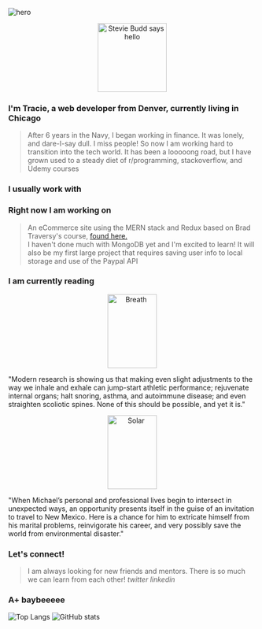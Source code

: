 ![hero](https://user-images.githubusercontent.com/46723642/109736923-c7a33f80-7b8a-11eb-8793-9183ec5736e9.png)
<p align="center"><img src="https://media.giphy.com/media/26gYUG1jDGsBUsBuE/giphy.gif" alt="Stevie Budd says hello"  width="140" height="140" /></p>


### I'm Tracie, a web developer from Denver, currently living in Chicago
> After 6 years in the Navy, I began working in finance. It was lonely, and dare-I-say dull. I miss people! So now I am working hard to transition into the tech world.
It has been a looooong road, but I have grown used to a steady diet of r/programming, stackoverflow, and Udemy courses

### I usually work with


### Right now I am working on
> An eCommerce site using the MERN stack and Redux based on Brad Traversy's course, <a href="https://github.com/bradtraversy/proshop_mern"> found here.</a>   
I haven't done much with MongoDB yet and I'm excited to learn!
  It will also be my first large project that requires saving user info to local storage and use of the Paypal API

  
### I am currently reading
<p align="center">
    <a href="https://www.goodreads.com/book/show/48890486-breath"><img src="https://i.gr-assets.com/images/S/compressed.photo.goodreads.com/books/1575339793l/48890486.jpg" alt="Breath" width="100" height="150" /></a>
    <p>"Modern research is showing us that making even slight adjustments to the way we inhale and exhale can jump-start athletic performance; rejuvenate internal organs; halt snoring, asthma, and autoimmune disease; and even straighten scoliotic spines. None of this should be possible, and yet it is."</p>
</p>
<p align="center">
    <a href="https://www.goodreads.com/book/show/7140754-solar?ac=1&from_search=true&qid=72ptkqsU7A&rank=1"><img src="https://i.gr-assets.com/images/S/compressed.photo.goodreads.com/books/1320510358l/7140754.jpg" alt="Solar" width="100" height="150"/></a>
    <p>"When Michael’s personal and professional lives begin to intersect in unexpected ways, an opportunity presents itself in the guise of an invitation to travel to New Mexico. Here is a chance for him to extricate himself from his marital problems, reinvigorate his career, and very possibly save the world from environmental disaster."</p>
</p>

### Let's connect!
> I am always looking for new friends and mentors. There is so much we can learn from each other!
*twitter* *linkedin* 

### A+ baybeeeee
![Top Langs](https://github-readme-stats.vercel.app/api/top-langs/?username=tracietwitty&hide=go&theme=blueberry)
![GitHub stats](https://github-readme-stats.vercel.app/api?username=tracietwitty&show_icons=true&theme=blueberry)

  






